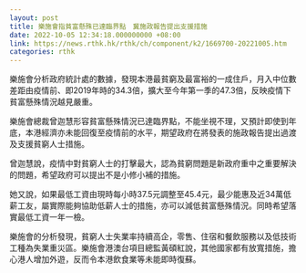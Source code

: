 ```yaml
---
layout: post
title: 樂施會指貧富懸殊已達臨界點　冀施政報告提出支援措施
date: 2022-10-05 12:34:18.000000000 +08:00
link: https://news.rthk.hk/rthk/ch/component/k2/1669700-20221005.htm
categories: rthk
---
```


樂施會分析政府統計處的數據，發現本港最貧窮及最富裕的一成住戶，月入中位數差距由疫情前、即2019年時的34.3倍，擴大至今年第一季的47.3倍，反映疫情下貧富懸殊情況越見嚴重。

樂施會總裁曾迦慧形容貧富懸殊情況已達臨界點，不能坐視不理，又預計即使到年底，本港經濟亦未能回復至疫情前的水平，期望政府在將發表的施政報告提出過渡及支援貧窮人士措施。

曾迦慧說，疫情中對貧窮人士的打擊最大，認為貧窮問題是新政府重中之重要解決的問題，希望政府可以提出不是小修小補的措施。

她又說，如果最低工資由現時每小時37.5元調整至45.4元，最少能惠及近34萬低薪工友，屬實際能夠協助低薪人士的措施，亦可以減低貧富懸殊情況。同時希望落實最低工資一年一檢。

樂施會的分析發現，貧窮人士失業率持續高企，零售、住宿和餐飲服務以及低技術工種為失業重災區。樂施會港澳台項目總監黃碩紅說，其他國家都有放寬措施，擔心港人增加外遊，反而令本港飲食業等未能即時復蘇。
